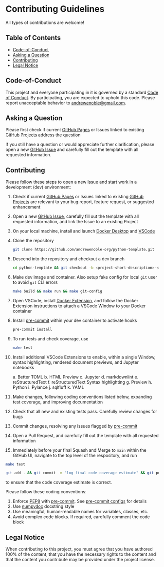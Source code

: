 # Contributing Guidelines

All types of contributions are welcome!

## Table of Contents

* [Code-of-Conduct](#code-of-conduct)
* [Asking a Question](#asking-a-question)
* [Contributing](#contributing)
* [Legal Notice](#legal-notice)

## Code-of-Conduct

This project and everyone participating in it is governed by a standard
[Code of Conduct](https://github.com/andrewenoble-org/python-template/main/.github/CODE_OF_CONDUCT.md).
By participating, you are expected to uphold this code. Please report unacceptable
behavior to
[andrewenoble@gmail.com](andrewenoble@gmail.com).

## Asking a Question

Please first check if current
[GitHub Pages](https://andrewenoble-org.github.io/python-template/)
or Issues linked to existing
[GitHub Projects](https://github.com/andrewenoble-org/python-template/projects)
address the question

If you still have a question or would appreciate further clarification, please open a
new
[GitHub Issue](https://github.com/andrewenoble-org/python-template/issues/new)
and carefully fill out the template with all requested information.

## Contributing

Please follow these steps to open a new Issue and start work in a development (dev)
environment:

1. Check if current
   [GitHub Pages](https://andrewenoble-org.github.io/python-template/)
   or Issues linked to existing
   [GitHub Projects](https://github.com/andrewenoble-org/python-template/projects)
   are relevant to your bug report, feature request, or suggested enhancement
2. Open a new [GitHub Issue](https://github.com/andrewenoble-org/python-template/issues/new),
   carefully fill out the template with all requested information, and
   link the Issue to an existing Project
3. On your local machine, install and launch
   [Docker Desktop](https://docs.docker.com/desktop/)
   and
   [VSCode](https://code.visualstudio.com/download)
4. Clone the repository

   ```bash
   git clone https://github.com/andrewenoble-org/python-template.git
   ```

5. Descend into the repository and checkout a dev branch

   ```bash
   cd python-template && git checkout -b <project-short-description>-<issue-number>-<issue-short-title>
   ```

6. Make dev image and container.  Also setup fake config for local `git` user to avoid
   `git` CLI errors

   ```bash
   make build && make run && make git-config
   ```

7. Open VSCode, install
   [Docker Extension](https://code.visualstudio.com/docs/containers/overview),
   and follow the Docker Extension instructions to attach a VSCode Window to your
   Docker container

8. Install [pre-commit](https://pre-commit.com/) within your dev container to activate
   hooks

   ```bash
   pre-commit install
   ```

9. To run tests and check coverage, use

   ```bash
   make test
   ```

10. Install additional VSCode Extensions to enable, within a single Window,
    syntax highlighting,
    rendered document previews,
    and Jupyter notebooks

      a. Better TOML
      b. HTML Preview
      c. Jupyter
      d. markdownlint
      e. reStructuredText
      f. reStructuredText Syntax highlighting
      g. Preview
      h. Python
      i. Pylance
      j. sqlfluff
      k. YAML

11. Make changes, following coding conventions listed below, expanding test coverage,
    and improving documentation
12. Check that all new and existing tests pass.  Carefully review changes for bugs
13. Commit changes, resolving any issues flagged by [pre-commit](https://pre-commit.com/)
14. Open a Pull Request, and carefully fill out the template with all requested
    information
15. Immediately before your final Squash and Merge to `main` within the GitHub UI,
    navigate to the top level of the respository, and run

   ```bash
   make test

   git add . && git commit -m "log final code coverage estimate" && git push
   ```

   to ensure that the code coverage estimate is correct.

Please follow these coding conventions:

1. Enforce [PEP8](https://peps.python.org/pep-0008/) with
  [pre-commit](https://pre-commit.com/).  See
  [pre-commit configs](https://github.com/andrewenoble-org/python-template/main/.github/CODE_OF_CONDUCT.md)
  for details
2. Use [numpydoc](https://numpydoc.readthedocs.io/en/latest/index.html) docstring style
3. Use meaningful, human-readable names for variables, classes, etc.
4. Avoid complex code blocks.  If required, carefully comment the code block

## Legal Notice

When contributing to this project, you must agree that you have authored 100% of the content, that you have the necessary rights to the content and that the content you contribute may be provided under the project license.
